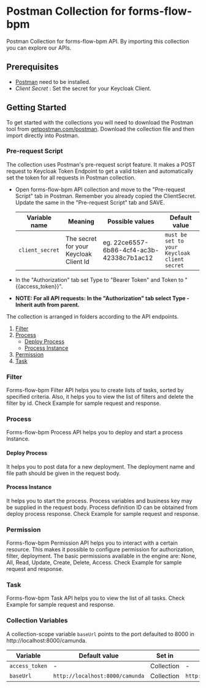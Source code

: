 
# Postman Collection for forms-flow-bpm

Postman Collection for forms-flow-bpm API. By importing this collection you can explore our APIs.

## Prerequisites

* [Postman](https://www.getpostman.com/) need to be installed.
* *Client Secret* :  Set the secret for your Keycloak Client.

## Getting Started

To get started with the collections you will need to download the Postman tool from [getpostman.com/postman](https://www.getpostman.com/postman). Download the collection file and then import directly into Postman.

### Pre-request Script

The collection uses Postman's pre-request script feature. It makes a POST request to Keycloak Token Endpoint to get a valid token and automatically set the token for all requests in Postman collection.
* Open forms-flow-bpm API collection and move to the "Pre-request Script" tab in Postman. Remember you already copied the ClientSecret. Update the same in the "Pre-request Script" tab and SAVE.

  Variable name | Meaning | Possible values | Default value |
  --- | --- | --- | ---
  `client_secret` |The secret for your Keycloak Client Id|eg. 22ce6557-6b86-4cf4-ac3b-42338c7b1ac12|`must be set to your Keycloak client secret` 

* In the "Authorization" tab set Type to "Bearer Token" and Token to "{{access_token}}". 
* **NOTE: For all API requests: In the "Authorization" tab select Type - Inherit auth from parent.**

The collection is arranged in folders according to the API endpoints.

1. [Filter](#filter)
2. [Process](#process)
   - [Deploy Process](#deploy-process)
   - [Process Instance](#process-instance)
3. [Permission](#permission)
4. [Task](#task)

### Filter

Forms-flow-bpm Filter API helps you to create lists of tasks, sorted by specified criteria. Also, it helps you to view the list of filters and delete the filter by id. Check Example for sample request and response.

### Process

Forms-flow-bpm Process API helps you to deploy and start a process Instance.

#### Deploy Process

 It helps you to post data for a new deployment. The deployment name and file path should be given in the request body.

#### Process Instance

It helps you to start the process. Process variables and business key may be supplied in the request body. Process definition ID can be obtained from deploy process response. Check Example for sample request and response.

### Permission

Forms-flow-bpm Permission API helps you to interact with a certain resource. This makes it possible to configure permission for authorization, filter, deployment. The basic permissions available in the engine are: None, All, Read, Update, Create, Delete, Access. Check Example for sample request and response.

### Task

Forms-flow-bpm Task API helps you to view the list of all tasks. Check Example for sample request and response.

### Collection Variables

A collection-scope variable `baseUrl` points to the port defaulted to 8000 in http://localhost:8000/camunda.

|Variable  |Default value               |Set in         |Example|
|----------|----------------------------|---------------|-----------------|
|`access_token` |           -               |Collection    |   -   |
|`baseUrl`|`http://localhost:8000/camunda` |Collection     |`http://localhost:8000/camunda`|










